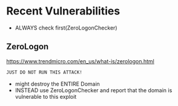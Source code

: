 # Recent Vulnerabilities
- ALWAYS check first(ZeroLogonChecker)

## ZeroLogon
https://www.trendmicro.com/en_us/what-is/zerologon.html
```bash
JUST DO NOT RUN THIS ATTACK!
```
- might destroy the ENTIRE Domain
- INSTEAD use ZeroLogonChecker and report that the domain is vulnerable to this exploit
## 